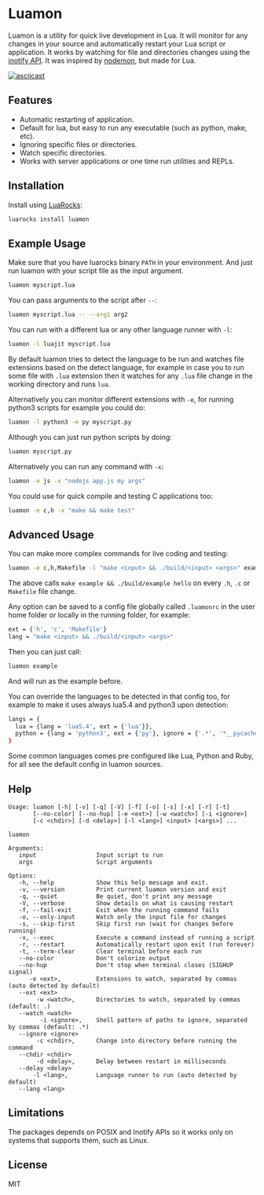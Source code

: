 # Luamon

Luamon is a utility for quick live development in Lua.
It will monitor for any changes in your source and automatically restart your Lua script or application.
It works by watching for file and directories changes using the [inotify API](https://en.wikipedia.org/wiki/Inotify).
It was inspired by [nodemon](https://nodemon.io/), but made for Lua.

[![asciicast](https://asciinema.org/a/eYx200v7YnHxSWqVet5yjnBpS.svg)](https://asciinema.org/a/eYx200v7YnHxSWqVet5yjnBpS)

## Features

* Automatic restarting of application.
* Default for lua, but easy to run any executable (such as python, make, etc).
* Ignoring specific files or directories.
* Watch specific directories.
* Works with server applications or one time run utilities and REPLs.

## Installation

Install using [LuaRocks](https://luarocks.org/):

```bash
luarocks install luamon
```

## Example Usage

Make sure that you have luarocks binary `PATH` in your environment.
And just run luamon with your script file as the input argument.

```bash
luamon myscript.lua
```

You can pass arguments to the script after `--`:
```bash
luamon myscript.lua -- --arg1 arg2
```

You can run with a different lua or any other language runner with `-l`:

```bash
luamon -l luajit myscript.lua
```

By default luamon tries to detect the language to be run and watches file extensions based
on the detect language, for example in case you to run some file with `.lua` extension
then it watches for any `.lua` file change in the working directory and runs `lua`.

Alternatively you can monitor different extensions with `-e`, for running python3 scripts
for example you could do:

```bash
luamon -l python3 -e py myscript.py
```

Although you can just run python scripts by doing:

```bash
luamon myscript.py
```

Alternatively you can run any command with `-x`:

```bash
luamon -e js -x "nodejs app.js my args"
```

You could use for quick compile and testing C applications too:

```bash
luamon -e c,h -x "make && make test"
```

## Advanced Usage

You can make more complex commands for live coding and testing:

```bash
luamon -e c,h,Makefile -l "make <input> && ./build/<input> <args>" example hello
```

The above calls `make example && ./build/example hello` on every `.h`, `.c` or `Makefile` file change.

Any option can be saved to a config file globally called `.luamonrc` in the user home folder
or locally in the running folder, for example:

```bash
ext = {'h', 'c', 'Makefile'}
lang = "make <input> && ./build/<input> <args>"
```

Then you can just call:

```bash
luamon example
```

And will run as the example before.

You can override the languages to be detected in that config too, for example to make it uses
always lua5.4 and python3 upon detection:

```bash
langs = {
  lua = {lang = 'lua5.4', ext = {'lua'}},
  python = {lang = 'python3', ext = {'py'}, ignore = {'.*', '*__pycache__*'}},
}
```

Some common languages comes pre configured like Lua, Python and Ruby,
for all see the default config in luamon sources.

## Help

```
Usage: luamon [-h] [-v] [-q] [-V] [-f] [-o] [-s] [-x] [-r] [-t]
       [--no-color] [--no-hup] [-e <ext>] [-w <watch>] [-i <ignore>]
       [-c <chdir>] [-d <delay>] [-l <lang>] <input> [<args>] ...

luamon

Arguments:
   input                 Input script to run
   args                  Script arguments

Options:
   -h, --help            Show this help message and exit.
   -v, --version         Print current luamon version and exit
   -q, --quiet           Be quiet, don't print any message
   -V, --verbose         Show details on what is causing restart
   -f, --fail-exit       Exit when the running command fails
   -o, --only-input      Watch only the input file for changes
   -s, --skip-first      Skip first run (wait for changes before running)
   -x, --exec            Execute a command instead of running a script
   -r, --restart         Automatically restart upon exit (run forever)
   -t, --term-clear      Clear terminal before each run
   --no-color            Don't colorize output
   --no-hup              Don't stop when terminal closes (SIGHUP signal)
      -e <ext>,          Extensions to watch, separated by commas (auto detected by default)
   --ext <ext>
        -w <watch>,      Directories to watch, separated by commas (default: .)
   --watch <watch>
         -i <ignore>,    Shell pattern of paths to ignore, separated by commas (default: .*)
   --ignore <ignore>
        -c <chdir>,      Change into directory before running the command
   --chdir <chdir>
        -d <delay>,      Delay between restart in milliseconds
   --delay <delay>
       -l <lang>,        Language runner to run (auto detected by default)
   --lang <lang>
```

## Limitations

The packages depends on POSIX and Inotify APIs so it works only on systems that supports them, such as Linux.

## License
MIT
